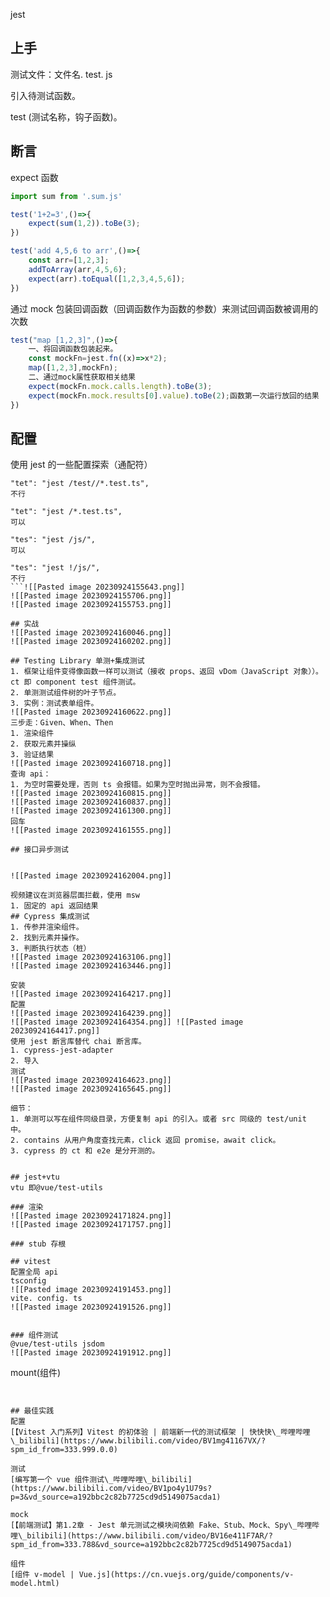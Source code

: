 jest
## 上手
测试文件：文件名. test. js 

引入待测试函数。

test (测试名称，钩子函数)。

## 断言
expect 函数
``` js
import sum from '.sum.js'

test('1+2=3',()=>{
    expect(sum(1,2)).toBe(3);
})
```

``` js
test('add 4,5,6 to arr',()=>{
	const arr=[1,2,3];
    addToArray(arr,4,5,6);
    expect(arr).toEqual([1,2,3,4,5,6]);
})
```

通过 mock 包装回调函数（回调函数作为函数的参数）来测试回调函数被调用的次数


``` js
test("map [1,2,3]",()=>{
    一、将回调函数包装起来。
    const mockFn=jest.fn((x)=>x*2);
    map([1,2,3],mockFn);
    二、通过mock属性获取相关结果
    expect(mockFn.mock.calls.length).toBe(3);
    expect(mockFn.mock.results[0].value).toBe(2);函数第一次运行放回的结果
})
```

## 配置
使用 jest 的一些配置探索（通配符）
```
"tet": "jest /test//*.test.ts",
不行
        
"tet": "jest /*.test.ts",
可以
    
"tes": "jest /js/",
可以

"tes": "jest !/js/",
不行
```![[Pasted image 20230924155643.png]]
![[Pasted image 20230924155706.png]]
![[Pasted image 20230924155753.png]]

## 实战
![[Pasted image 20230924160046.png]]
![[Pasted image 20230924160202.png]]

## Testing Library 单测+集成测试
1. 框架让组件变得像函数一样可以测试（接收 props、返回 vDom（JavaScript 对象））。ct 即 component test 组件测试。
2. 单测测试组件树的叶子节点。
3. 实例：测试表单组件。
![[Pasted image 20230924160622.png]]
三步走：Given、When、Then
1. 渲染组件
2. 获取元素并操纵
3. 验证结果
![[Pasted image 20230924160718.png]]
查询 api：
1. 为空时需要处理，否则 ts 会报错。如果为空时抛出异常，则不会报错。
![[Pasted image 20230924160815.png]]
![[Pasted image 20230924160837.png]]
![[Pasted image 20230924161300.png]]
回车
![[Pasted image 20230924161555.png]]

## 接口异步测试 


![[Pasted image 20230924162004.png]]

视频建议在浏览器层面拦截，使用 msw
1. 固定的 api 返回结果
## Cypress 集成测试
1. 传参并渲染组件。
2. 找到元素并操作。
3. 判断执行状态（桩）
![[Pasted image 20230924163106.png]]
![[Pasted image 20230924163446.png]]

安装
![[Pasted image 20230924164217.png]]
配置
![[Pasted image 20230924164239.png]]
![[Pasted image 20230924164354.png]] ![[Pasted image 20230924164417.png]]
使用 jest 断言库替代 chai 断言库。
1. cypress-jest-adapter
2. 导入
测试
![[Pasted image 20230924164623.png]]
![[Pasted image 20230924165645.png]]

细节：
1. 单测可以写在组件同级目录，方便复制 api 的引入。或者 src 同级的 test/unit 中。
2. contains 从用户角度查找元素，click 返回 promise，await click。
3. cypress 的 ct 和 e2e 是分开测的。


## jest+vtu
vtu 即@vue/test-utils

### 渲染
![[Pasted image 20230924171824.png]]
![[Pasted image 20230924171757.png]]

### stub 存根

## vitest
配置全局 api
tsconfig
![[Pasted image 20230924191453.png]]
vite. config. ts
![[Pasted image 20230924191526.png]]


### 组件测试
@vue/test-utils jsdom
![[Pasted image 20230924191912.png]]
```
mount(组件)
```


## 最佳实践
配置
[【Vitest 入门系列】Vitest 的初体验 | 前端新一代的测试框架 | 快快快\_哔哩哔哩\_bilibili](https://www.bilibili.com/video/BV1mg41167VX/?spm_id_from=333.999.0.0)

测试
[编写第一个 vue 组件测试\_哔哩哔哩\_bilibili](https://www.bilibili.com/video/BV1po4y1U79s?p=3&vd_source=a192bbc2c82b7725cd9d5149075acda1)

mock
[【前端测试】第1.2章 - Jest 单元测试之模块间依赖 Fake、Stub、Mock、Spy\_哔哩哔哩\_bilibili](https://www.bilibili.com/video/BV16e411F7AR/?spm_id_from=333.788&vd_source=a192bbc2c82b7725cd9d5149075acda1)

组件
[组件 v-model | Vue.js](https://cn.vuejs.org/guide/components/v-model.html)